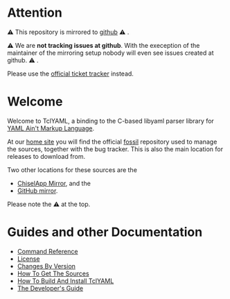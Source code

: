 # Attention

:warning: This repository is mirrored to
[github](https://github.com/andreas-kupries/tclyaml) :warning: .

:warning: We are __not tracking issues at github__.
With the exeception of the maintainer of the mirroring setup nobody
will even see issues created at github. :warning: .

Please use the
[official ticket tracker](https://core.tcl-lang.org/akupries/tclyaml/reportlist)
instead.

# Welcome

Welcome to TclYAML, a binding to the C-based libyaml parser library
for [YAML Ain't Markup Language](http://yaml.org).

At our [home site](http://core.tcl-lang.org/akupries/tclyaml) you will
find the official [fossil](https://fossil-scm.org) repository used to
manage the sources, together with the bug tracker. This is also the
main location for releases to download from.

Two other locations for these sources are the

  - [ChiselApp Mirror](https://chiselapp.com/user/andreas_kupries/repository/tclyaml/index), and the
  - [GitHub mirror](https://github.com/andreas-kupries/tclyaml).

Please note the :warning: at the top.

# Guides and other Documentation

   * [Command Reference](embedded/md/doc/files/tclyaml.md)
   * [License](embedded/md/doc/files/tclyaml_license.md)
   * [Changes By Version](embedded/md/doc/files/tclyaml_changes.md)
   * [How To Get The Sources](embedded/md/doc/files/tclyaml_sources.md)
   * [How To Build And Install TclYAML](embedded/md/doc/files/tclyaml_installer.md)
   * [The Developer's Guide](embedded/md/doc/files/tclyaml_devguide.md)
